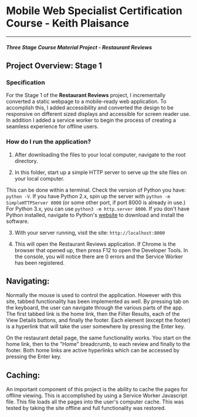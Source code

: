 # Mobile Web Specialist Certification Course - Keith Plaisance
---
#### _Three Stage Course Material Project - Restaurant Reviews_

## Project Overview: Stage 1

### Specification

For the Stage 1 of the **Restaurant Reviews** project, I incrementally converted a static webpage to a mobile-ready web application. To accomplish this, I added accessibility and converted the design to be responsive on different sized displays and accessible for screen reader use. In addition I added a service worker to begin the process of creating a seamless experience for offline users.

### How do I run the application?

1. After downloading the files to your local computer, navigate to the root directory.

2. In this folder, start up a simple HTTP server to serve up the site files on your local computer. 

This can be done within a terminal. Check the version of Python you have: `python -V`. If you have Python 2.x, spin up the server with `python -m SimpleHTTPServer 8000` (or some other port, if port 8000 is already in use.) For Python 3.x, you can use `python3 -m http.server 8000`. If you don't have Python installed, navigate to Python's [website](https://www.python.org/) to download and install the software.

3. With your server running, visit the site: `http://localhost:8000`

4. This will open the Restaurant Reviews application. If Chrome is the browser that opened up, then press F12 to open the Developer Tools. In the console, you will notice there are 0 errors and the Service Worker has been registered.

## Navigating:

Normally the mouse is used to control the application. However with this site, tabbed functionality has been implemented as well. By pressing tab on the keyboard, the user can navigate through the various parts of the app. The first tabbed link is the home link, then the Filter Results, each of the View Details buttons, and finally the footer. Each element (except the footer) is a hyperlink that will take the user somewhere by pressing the Enter key.

On the restaurant detail page, the same functionality works. You start on the home link, then to the "Home" breadcrumb, to each review and finally to the footer. Both home links are active hyperlinks which can be accessed by pressing the Enter key.

## Caching:

An important component of this project is the ability to cache the pages for offline viewing. This is accomplished by using a Service Worker Javascript file. This file loads all the pages into the user's computer cache. This was tested by taking the site offline and full functionality was restored.
